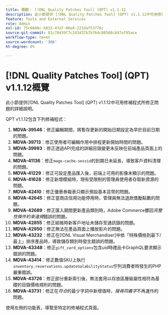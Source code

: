 ```yaml
---
title: 概觀： [!DNL Quality Patches Tool] (QPT) v1.1.12
description: 此小節提供 [!DNL Quality Patches Tool] (QPT) v1.1.12中可用修補程式所修正問題的詳細說明。
feature: Tools and External Services
role: Admin
exl-id: 75c0848c-b815-47af-86e8-221daf53776c
source-git-commit: 81c78439f7c243437b7b76dc80560c847af95ace
workflow-type: tm+mt
source-wordcount: '366'
ht-degree: 0%

---
```


# [!DNL Quality Patches Tool] (QPT) v1.1.12概覽

此小節提供[!DNL Quality Patches Tool] (QPT) v1.1.12中可用修補程式所修正問題的詳細說明。

QPT v1.1.12包含下列修補程式：

1. **MDVA-39546**：修正編輯期間，將暫存更新的開始日期設定為早於目前日期的問題。
1. **MDVA-39713**：修正使用者可編輯作用中排程更新開始時間的問題。
1. **MDVA-39993**：修正透過API完成的詳細目錄變更未反映在前端產品頁面上的問題。
1. **MDVA-41136**：修正`mage-cache-sessid`的到期日未延長，導致客戶資料清理的問題。
1. **MDVA-41229**：修正可設定產品匯入後，前端上可用的影像未顯示的問題。
1. **MDVA-41628**：修正新增模組時，現有受限制的管理員使用者存取新資源的問題。
1. **MDVA-42410**：修正優惠券報表只顯示預設基本貨幣的問題。
1. **MDVA-42645**：修正當商店信用功能停用時，管理員無法退款獎勵點數的問題。
1. **MDVA-42689**：修正匯入期間更新產品類別時，Adobe Commerce擲回&#x200B;*完整性條件約束違規*&#x200B;錯誤的問題。
1. **MDVA-42855**：修正結帳時新客戶地址未儲存至通訊錄的問題。
1. **MDVA-42950**：修正無法在產品頁面上播放影片的問題。
1. **MDVA-43232**：修正在[!DNL Visual Merchandiser]中依「特殊價格到最下/最上」排序產品時，導致儲存類別時發生錯誤的問題。
1. **MDVA-43348**：修正`gift_card_options`包含&#x200B;*uid*&#x200B;時禮品卡GraphQL要求顯示錯誤的問題。
1. **MDVA-43414**：修正數值SKU上執行`inventory.reservations.updateSalabilityStatus`佇列消費者時發生的PHP嚴重錯誤。
1. **MDVA-43726**：修正部分重新索引後，無法套用以存放區層級屬性相符為基礎的目錄價格規則的問題。
1. **MDVA-43731**：修正在&#x200B;*符合*&#x200B;的最少字詞中新增值時，*搜尋同義字*&#x200B;不再運作的問題。

使用左側的功能表，導覽至特定的修補程式頁面。
